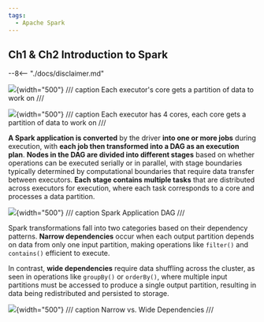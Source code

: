 ```yaml
---
tags:
  - Apache Spark
---
```


## Ch1 & Ch2 Introduction to Spark

--8<-- "./docs/disclaimer.md"

![](https://learning.oreilly.com/api/v2/epubs/urn:orm:book:9781492050032/files/assets/lesp_0106.png){width="500"}
/// caption
Each executor's core gets a partition of data to work on
///

![](https://learning.oreilly.com/api/v2/epubs/urn:orm:book:9781492050032/files/assets/lesp_0202.png){width="500"}
/// caption
Each executor has 4 cores, each core gets a partition of data to work on
///

**A Spark application is converted** by the driver **into one or more jobs** during execution, with **each job then transformed into a DAG as an execution plan**. **Nodes in the DAG are divided into different stages** based on whether operations can be executed serially or in parallel, with stage boundaries typically determined by computational boundaries that require data transfer between executors. **Each stage contains multiple tasks** that are distributed across executors for execution, where each task corresponds to a core and processes a data partition.

![](https://learning.oreilly.com/api/v2/epubs/urn:orm:book:9781492050032/files/assets/lesp_0205.png){width="500"}
/// caption
Spark Application DAG
///


Spark transformations fall into two categories based on their dependency patterns. **Narrow dependencies** occur when each output partition depends on data from only one input partition, making operations like `filter()` and `contains()` efficient to execute.

In contrast, **wide dependencies** require data shuffling across the cluster, as seen in operations like `groupBy()` or `orderBy()`, where multiple input partitions must be accessed to produce a single output partition, resulting in data being redistributed and persisted to storage.

![](https://learning.oreilly.com/api/v2/epubs/urn:orm:book:9781492050032/files/assets/lesp_0207.png){width="500"}
/// caption
Narrow vs. Wide Dependencies
///
